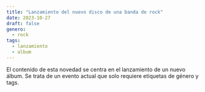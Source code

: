 ```yaml
---
title: "Lanzamiento del nuevo disco de una banda de rock"
date: 2023-10-27
draft: false
genero:
  - rock
tags:
  - lanzamiento
  - album
---
```


El contenido de esta novedad se centra en el lanzamiento de un nuevo álbum. Se trata de un evento actual que solo requiere etiquetas de género y tags.
